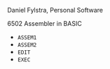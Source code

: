 Daniel Fylstra, Personal Software

6502 Assembler in BASIC

 - `ASSEM1`
 - `ASSEM2`
 - `EDIT`
 - `EXEC`
